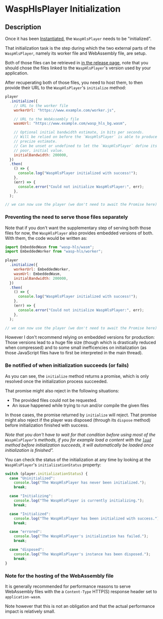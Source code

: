 # WaspHlsPlayer Initialization

## Description

Once it has been [Instantiated](./Instantiation.md), the `WaspHlsPlayer` needs
to be "initialized".

That initialization task is the step during which the two external parts of
the `WaspHlsPlayer`, namely its worker file and WebAssembly file, are
setup.

Both of those files can be retrieved in [in the release page](https://github.com/peaBerberian/wasp-hls/releases),
note that you should chose the files linked to the `WaspHlsPlayer`'s version used
by your application.

After recuperating both of those files, you need to host them, to then provide
their URL to the `WaspHlsPlayer`'s `initialize` method:

```js
player
  .initialize({
    // URL to the worker file
    workerUrl: "https://www.example.com/worker.js",

    // URL to the WebAssembly file
    wasmUrl: "https://www.example.com/wasp_hls_bg.wasm",

    // Optional initial bandwidth estimate, in bits per seconds.
    // Will be relied on before the `WaspHlsPlayer` is able to produce its own
    // precize estimate.
    // Can be unset or undefined to let the `WaspHlsPlayer` define its own,
    // poor, initial value.
    initialBandwidth: 200000,
  })
  .then(
    () => {
      console.log("WaspHlsPlayer initialized with success!");
    },
    (err) => {
      console.error("Could not initialize WaspHlsPlayer:", err);
    },
  );

// we can now use the player (we don't need to await the Promise here)
```

### Preventing the need to serve those files separately

Note that if you don't want the supplementary step of serving both those
files for now, the `WaspHlsPlayer` also provides embedded versions of both.
With them, the code would be written as:

```js
import EmbeddedWasm from "wasp-hls/wasm";
import EmbeddedWorker from "wasp-hls/worker";

player
  .initialize({
    workerUrl: EmbeddedWorker,
    wasmUrl: EmbeddedWasm,
    initialBandwidth: 200000,
  })
  .then(
    () => {
      console.log("WaspHlsPlayer initialized with success!");
    },
    (err) => {
      console.error("Could not initialize WaspHlsPlayer:", err);
    },
  );

// we can now use the player (we don't need to await the Promise here)
```

However I don't recommend relying on embedded versions for production:
Those versions lead to a huge file size (though which is drastically
reduced when compressed) and to some small inefficencies on initialization (as
those JavaScript files have to first be interpreted in the main thread).

### Be notified of when initialization succeeds (or fails)

As you can see, the `initialize` method returns a promise, which is only
resolved once the initialization process succeeded.

That promise might also reject in the following situations:

- The provided files could not be requested.
- An issue happened while trying to run and/or compile the given files

In those cases, the promise returned by `initialize` will reject.
That promise might also reject if the player was disposed (through its `dispose`
method) before initialization finished with success.

_Note that you don't have to wait for that condition before using most of the
`WaspHlsPlayer`'s methods, if you for example load a content with the
[`load`](./Loading_a_content.md) method before initialization succeeds, it
will automatically be loaded once initialization is finished"._

You can check the status of the initialization at any time by looking
at the `WaspHlsPlayer`'s `initializationStatus` property:

```js
switch (player.initializationStatus) {
  case "Uninitialized":
    console.log("The WaspHlsPlayer has never been initialized.");
    break;

  case "Initializing":
    console.log("The WaspHlsPlayer is currently initializing.");
    break;

  case "Initialized":
    console.log("The WaspHlsPlayer has been initialized with success.");
    break;

  case "errored":
    console.log("The WaspHlsPlayer's initialization has failed.");
    break;

  case "disposed":
    console.log("The WaspHlsPlayer's instance has been disposed.");
    break;
}
```

### Note for the hosting of the WebAssembly file

It is generally recommended for performance reasons to serve WebAssembly files
with the a `Content-Type` HTTP(S) response header set to `application-wasm`.

Note however that this is not an obligation and that the actual performance
impact is relatively small.
